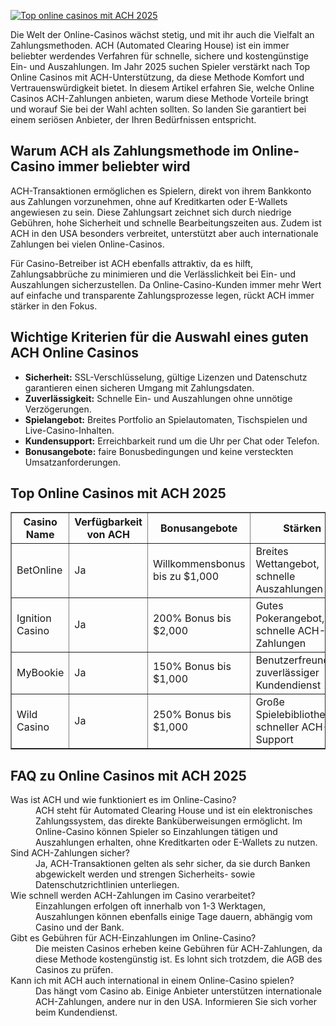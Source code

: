 [![Top online casinos mit ACH 2025](https://123-caf.pages.dev/gitsignup.png)](https://vrmoo.ru/Bt82HjjY)

<p>Die Welt der Online-Casinos wächst stetig, und mit ihr auch die Vielfalt an Zahlungsmethoden. ACH (Automated Clearing House) ist ein immer beliebter werdendes Verfahren für schnelle, sichere und kostengünstige Ein- und Auszahlungen. Im Jahr 2025 suchen Spieler verstärkt nach Top Online Casinos mit ACH-Unterstützung, da diese Methode Komfort und Vertrauenswürdigkeit bietet. In diesem Artikel erfahren Sie, welche Online Casinos ACH-Zahlungen anbieten, warum diese Methode Vorteile bringt und worauf Sie bei der Wahl achten sollten. So landen Sie garantiert bei einem seriösen Anbieter, der Ihren Bedürfnissen entspricht.</p>  <h2>Warum ACH als Zahlungsmethode im Online-Casino immer beliebter wird</h2> <p>ACH-Transaktionen ermöglichen es Spielern, direkt von ihrem Bankkonto aus Zahlungen vorzunehmen, ohne auf Kreditkarten oder E-Wallets angewiesen zu sein. Diese Zahlungsart zeichnet sich durch niedrige Gebühren, hohe Sicherheit und schnelle Bearbeitungszeiten aus. Zudem ist ACH in den USA besonders verbreitet, unterstützt aber auch internationale Zahlungen bei vielen Online-Casinos.</p> <p>Für Casino-Betreiber ist ACH ebenfalls attraktiv, da es hilft, Zahlungsabbrüche zu minimieren und die Verlässlichkeit bei Ein- und Auszahlungen sicherzustellen. Da Online-Casino-Kunden immer mehr Wert auf einfache und transparente Zahlungsprozesse legen, rückt ACH immer stärker in den Fokus.</p>  <h2>Wichtige Kriterien für die Auswahl eines guten ACH Online Casinos</h2> <ul>   <li><strong>Sicherheit:</strong> SSL-Verschlüsselung, gültige Lizenzen und Datenschutz garantieren einen sicheren Umgang mit Zahlungsdaten.</li>   <li><strong>Zuverlässigkeit:</strong> Schnelle Ein- und Auszahlungen ohne unnötige Verzögerungen.</li>   <li><strong>Spielangebot:</strong> Breites Portfolio an Spielautomaten, Tischspielen und Live-Casino-Inhalten.</li>   <li><strong>Kundensupport:</strong> Erreichbarkeit rund um die Uhr per Chat oder Telefon.</li>   <li><strong>Bonusangebote:</strong> faire Bonusbedingungen und keine versteckten Umsatzanforderungen.</li> </ul>  <h2>Top Online Casinos mit ACH 2025</h2> <table border="1" cellpadding="8" cellspacing="0">   <thead>     <tr>       <th>Casino Name</th>       <th>Verfügbarkeit von ACH</th>       <th>Bonusangebote</th>       <th>Stärken</th>     </tr>   </thead>   <tbody>     <tr>       <td>BetOnline</td>       <td>Ja</td>       <td>Willkommensbonus bis zu $1,000</td>       <td>Breites Wettangebot, schnelle Auszahlungen</td>     </tr>     <tr>       <td>Ignition Casino</td>       <td>Ja</td>       <td>200% Bonus bis $2,000</td>       <td>Gutes Pokerangebot, schnelle ACH-Zahlungen</td>     </tr>     <tr>       <td>MyBookie</td>       <td>Ja</td>       <td>150% Bonus bis $1,000</td>       <td>Benutzerfreundlich, zuverlässiger Kundendienst</td>     </tr>     <tr>       <td>Wild Casino</td>       <td>Ja</td>       <td>250% Bonus bis $1,000</td>       <td>Große Spielebibliothek, schneller ACH-Support</td>     </tr>   </tbody> </table>  <h2>FAQ zu Online Casinos mit ACH 2025</h2> <dl>   <dt>Was ist ACH und wie funktioniert es im Online-Casino?</dt>   <dd>ACH steht für Automated Clearing House und ist ein elektronisches Zahlungssystem, das direkte Banküberweisungen ermöglicht. Im Online-Casino können Spieler so Einzahlungen tätigen und Auszahlungen erhalten, ohne Kreditkarten oder E-Wallets zu nutzen.</dd>    <dt>Sind ACH-Zahlungen sicher?</dt>   <dd>Ja, ACH-Transaktionen gelten als sehr sicher, da sie durch Banken abgewickelt werden und strengen Sicherheits- sowie Datenschutzrichtlinien unterliegen.</dd>    <dt>Wie schnell werden ACH-Zahlungen im Casino verarbeitet?</dt>   <dd>Einzahlungen erfolgen oft innerhalb von 1-3 Werktagen, Auszahlungen können ebenfalls einige Tage dauern, abhängig vom Casino und der Bank.</dd>    <dt>Gibt es Gebühren für ACH-Einzahlungen im Online-Casino?</dt>   <dd>Die meisten Casinos erheben keine Gebühren für ACH-Zahlungen, da diese Methode kostengünstig ist. Es lohnt sich trotzdem, die AGB des Casinos zu prüfen.</dd>    <dt>Kann ich mit ACH auch international in einem Online-Casino spielen?</dt>   <dd>Das hängt vom Casino ab. Einige Anbieter unterstützen internationale ACH-Zahlungen, andere nur in den USA. Informieren Sie sich vorher beim Kundendienst.</dd> </dl>